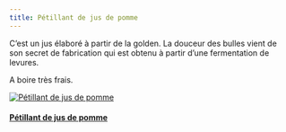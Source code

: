 ```yaml
---
title: Pétillant de jus de pomme
---
```



C’est un jus élaboré à partir de la golden. La douceur des bulles vient de  son secret de fabrication qui est obtenu à partir d’une fermentation de levures. 

A boire très frais.

<div class="image-container">
    <a class="thumbnail" href="{{ site.baseurl }}/assets/images/jus-de-pomme/petillant.jpg">
        <img src="{{ site.baseurl }}/assets/images/jus-de-pomme/petillant.jpg" alt="Pétillant de jus de pomme" title="Pétillant de jus de pomme" />
        <h4 class="thumbnail-title">Pétillant de jus de pomme</h4>
    </a>
</div>
